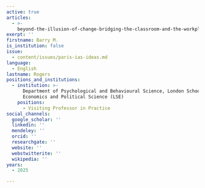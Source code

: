 ```yaml
---
active: true
articles:
  - >-
    beyond-the-illusion-of-change-bridging-the-classroom-and-the-workplace-via-processes-of-temporal-re-contextualisation
exerpt: ''
firstname: Barry M.
is_institution: false
issue:
  - content/issues/paris-ias-ideas.md
language:
  - English
lastname: Rogers
positions_and_institutions:
  - institution: >-
      Department of Psychological and Behavioural Science, London School of
      Economics and Political Science (LSE)
    positions:
      - Visiting Professor in Practice
social_channels:
  google_scholar: ''
  linkedin: ''
  mendeley: ''
  orcid: ''
  researchgate: ''
  website: ''
  webstwitterite: ''
  wikipedia: ''
years:
  - 2025

---
```


